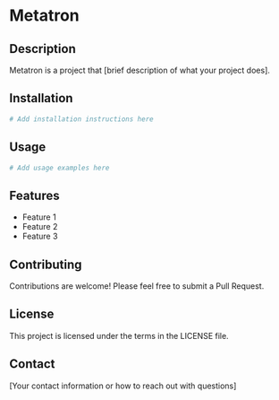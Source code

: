 # Metatron

## Description
Metatron is a project that [brief description of what your project does].

## Installation
```bash
# Add installation instructions here
```

## Usage
```bash
# Add usage examples here
```

## Features
- Feature 1
- Feature 2
- Feature 3

## Contributing
Contributions are welcome! Please feel free to submit a Pull Request.

## License
This project is licensed under the terms in the LICENSE file.

## Contact
[Your contact information or how to reach out with questions]